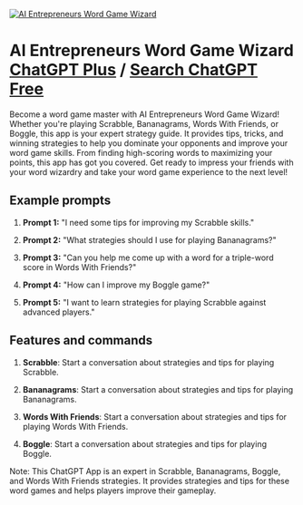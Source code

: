 
[![AI Entrepreneurs Word Game Wizard](https://files.oaiusercontent.com/file-cv8vRl9UhNjpxtgGGn5xACvq?se=2123-10-18T17%3A52%3A20Z&sp=r&sv=2021-08-06&sr=b&rscc=max-age%3D31536000%2C%20immutable&rscd=attachment%3B%20filename%3D4ef09aa3-42c3-485b-a11b-cb532814aa17.png&sig=R3VP5flJB6MFVefllOW7J2SdSnSZZkqEC2KKo9S4cDo%3D)](https://chat.openai.com/g/g-IH3VdOWZc-ai-entrepreneurs-word-game-wizard)

# AI Entrepreneurs Word Game Wizard [ChatGPT Plus](https://chat.openai.com/g/g-IH3VdOWZc-ai-entrepreneurs-word-game-wizard) / [Search ChatGPT Free](https://gptcall.net/index.html#/?search=AI%20Entrepreneurs%20Word%20Game%20Wizard)

Become a word game master with AI Entrepreneurs Word Game Wizard! Whether you're playing Scrabble, Bananagrams, Words With Friends, or Boggle, this app is your expert strategy guide. It provides tips, tricks, and winning strategies to help you dominate your opponents and improve your word game skills. From finding high-scoring words to maximizing your points, this app has got you covered. Get ready to impress your friends with your word wizardry and take your word game experience to the next level!

## Example prompts

1. **Prompt 1:** "I need some tips for improving my Scrabble skills."

2. **Prompt 2:** "What strategies should I use for playing Bananagrams?"

3. **Prompt 3:** "Can you help me come up with a word for a triple-word score in Words With Friends?"

4. **Prompt 4:** "How can I improve my Boggle game?"

5. **Prompt 5:** "I want to learn strategies for playing Scrabble against advanced players."

## Features and commands

1. **Scrabble**: Start a conversation about strategies and tips for playing Scrabble.

2. **Bananagrams**: Start a conversation about strategies and tips for playing Bananagrams.

3. **Words With Friends**: Start a conversation about strategies and tips for playing Words With Friends.

4. **Boggle**: Start a conversation about strategies and tips for playing Boggle.

Note: This ChatGPT App is an expert in Scrabble, Bananagrams, Boggle, and Words With Friends strategies. It provides strategies and tips for these word games and helps players improve their gameplay.


